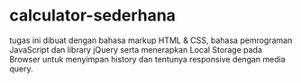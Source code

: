 # calculator-sederhana
tugas ini dibuat dengan bahasa markup HTML &amp; CSS, bahasa pemrograman JavaScript dan library jQuery serta menerapkan Local Storage pada Browser untuk menyimpan history dan tentunya responsive dengan media query.
